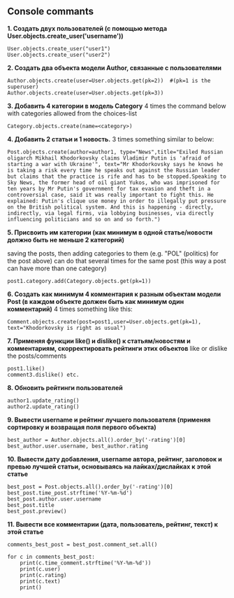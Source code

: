 ## Console commants

**1. Создать двух пользователей (с помощью метода User.objects.create_user('username'))**
```
User.objects.create_user("user1")
User.objects.create_user("user2")
```


**2. Создать два объекта модели Author, связанные с пользователями**
``` 
Author.objects.create(user=User.objects.get(pk=2))  #(pk=1 is the superuser)
Author.objects.create(user=User.objects.get(pk=3))
```


**3. Добавить 4 категории в модель Category**
4 times the command below with categories allowed from the choices-list
```
Category.objects.create(name=<category>)
```


**4. Добавить 2 статьи и 1 новость.**
3 times something similar to below:

```
Post.objects.create(author=author1, type="News",title="Exiled Russian oligarch Mikhail Khodorkovsky claims Vladimir Putin is 'afraid of starting a war with Ukraine'", text="Mr Khodorkovsky says he knows he is taking a risk every time he speaks out against the Russian leader but claims that the practice is rife and has to be stopped.Speaking to Sky News, the former head of oil giant Yukos, who was imprisoned for ten years by Mr Putin's government for tax evasion and theft in a controversial case, said it was really important to fight this. He explained: Putin's clique use money in order to illegally put pressure on the British political system. And this is happening - directly, indirectly, via legal firms, via lobbying businesses, via directly influencing politicians and so on and so forth.")
```


**5. Присвоить им категории (как минимум в одной статье/новости должно быть не меньше 2 категорий)**

saving the posts, then adding categories to them (e.g. "POL" (politics) for the post above)
can do that several times for the same post (this way a post can have more than one category)

```
post1.category.add(Category.objects.get(pk=1))
```


**6. Создать как минимум 4 комментария к разным объектам модели Post (в каждом объекте должен быть как минимум один комментарий)**
4 times something like this:
```
Comment.objects.create(post=post1,user=User.objects.get(pk=1), text="Khodorkovsky is right as usual")
```


**7. Применяя функции like() и dislike() к статьям/новостям и комментариям, скорректировать рейтинги этих объектов**
like or dislike the posts/comments
```
post1.like()
comment3.dislike() etc.
```


**8. Обновить рейтинги пользователей**
```
author1.update_rating()
author2.update_rating()
```


**9. Вывести username и рейтинг лучшего пользователя (применяя сортировку и возвращая поля первого объекта)**
```
best_author = Author.objects.all().order_by('-rating')[0]
best_author.user.username, best_author.rating
```


**10. Вывести дату добавления, username автора, рейтинг, заголовок и превью лучшей статьи, основываясь на лайках/дислайках к этой статье**
```
best_post = Post.objects.all().order_by('-rating')[0]
best_post.time_post.strftime('%Y-%m-%d')
best_post.author.user.username
best_post.title
best_post.preview()
```


**11. Вывести все комментарии (дата, пользователь, рейтинг, текст) к этой статье**
```
comments_best_post = best_post.comment_set.all()

for c in comments_best_post:
    print(c.time_comment.strftime('%Y-%m-%d'))
    print(c.user)
    print(c.rating)
    print(c.text)
    print()

```
